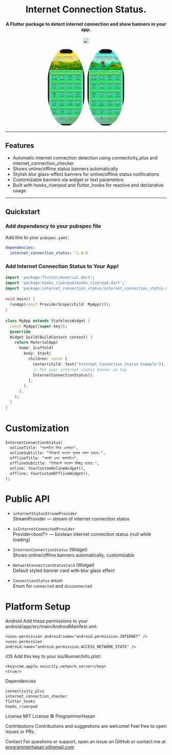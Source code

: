 <h1 align="center">Internet Connection Status.</h1>
<h4 align="center">A Flutter package to detect internet connection and show banners in your app.</h4>

<p align="center">
  <a href="https://pub.dartlang.org/packages/internet_connection_status"><img src="https://img.shields.io/pub/v/internet_connection_status.svg"></a>
</p>

<p align="center">
  <img src="https://github.com/programmerhasan/flutter_internet_connection_status/raw/master/screenshots/01.png" alt="Internet connection status for Flutter" width="120" style="border-radius: 50%;" />
  <img src="https://github.com/programmerhasan/flutter_internet_connection_status/raw/master/screenshots/02.png" alt="Internet connection status for Flutter" width="120" style="border-radius: 50%;" />
</p>


---

## Features

- Automatic internet connection detection using connectivity_plus and internet_connection_checker
- Shows online/offline status banners automatically
- Stylish blur glass-effect banners for online/offline status notifications
- Customizable banners via widget or text parameters
- Built with hooks_riverpod and flutter_hooks for reactive and declarative usage

---

## Quickstart

### Add dependency to your pubspec file

Add this to your `pubspec.yaml`:

```yaml
dependencies:
  internet_connection_status: ^1.0.0
```

### Add Internet Connection Status to Your App!

```dart
import 'package:flutter/material.dart';
import 'package:hooks_riverpod/hooks_riverpod.dart';
import 'package:internet_connection_status/internet_connection_status.dart';

void main() {
  runApp(const ProviderScope(child: MyApp()));
}

class MyApp extends StatelessWidget {
  const MyApp({super.key});
  @override
  Widget build(BuildContext context) {
    return MaterialApp(
      home: Scaffold(
        body: Stack(
          children: const [
            Center(child: Text("Internet Connection Status Example")),
            // Put your internet status banner on top
            InternetConnectionStatus(),
          ],
        ),
      ),
    );
  }
}
```

# Customization
```
InternetConnectionStatus(
  onlineTitle: "অনলাইনে ফিরে এসেছেন",
  onlineSubtitle: "ইন্টারনেট সংযোগ পুনরায় সফল হয়েছে।",
  offlineTitle: "আপনি এখন অফলাইনে",
  offlineSubtitle: "ইন্টারনেট সংযোগ বিচ্ছিন্ন হয়েছে।",
  online: YourCustomOnlineWidget(),
  offline: YourCustomOfflineWidget(),
);
```

# Public API

- `internetStatusStreamProvider`  
  StreamProvider<ConnectionStatus> — stream of internet connection status

- `isInternetConnectedProvider`  
  Provider<bool?> — boolean internet connection status (null while loading)

- `InternetConnectionStatus` (Widget)  
  Shows online/offline banners automatically, customizable

- `NetworkConnectionStatusCard` (Widget)  
  Default styled banner card with blur glass effect

- `ConnectionStatus` enum  
  Enum for `connected` and `disconnected`

# Platform Setup

Android
Add these permissions to your android/app/src/main/AndroidManifest.xml:
```
<uses-permission android:name="android.permission.INTERNET" />
<uses-permission android:name="android.permission.ACCESS_NETWORK_STATE" />

```
iOS
Add this key to your ios/Runner/Info.plist:
```
<key>com.apple.security.network.server</key>
<true/>
```

Dependencies
```
connectivity_plus
internet_connection_checker
flutter_hooks
hooks_riverpod
```

License
MIT License © ProgrammerHasan

Contributions
Contributions and suggestions are welcome! Feel free to open issues or PRs.

Contact
For questions or support, open an issue on GitHub or contact me at programmerhasan.s@gmail.com